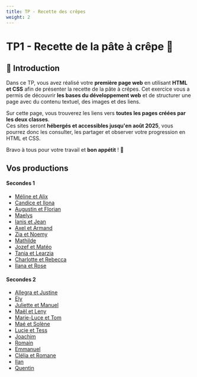 ```yaml
---
title: TP - Recette des crêpes
weight: 2
---
```


# TP1 - Recette de la pâte à crêpe 🥞

## 📌 Introduction  

Dans ce TP, vous avez réalisé votre **première page web** en utilisant **HTML et CSS** afin de présenter la recette de la pâte à crêpes. Cet exercice vous a permis de découvrir **les bases du développement web** et de structurer une page avec du contenu textuel, des images et des liens.  

Sur cette page, vous trouverez les liens vers **toutes les pages créées par les deux classes**.  
Ces sites seront **hébergés et accessibles jusqu'en août 2025**, vous pourrez donc les consulter, les partager et observer votre progression en HTML et CSS.  

Bravo à tous pour votre travail et **bon appétit** ! 🚀

## Vos productions

#### Secondes 1

- [Méline et Alix](../../files/SNT/crepes/melinealix/recettecrepes.html)
- [Candice et Ilona](../../files/SNT/crepes/candiceilona/recettecrepes.html)
- [Augustin et Florian](../../files/SNT/crepes/florianaugustin/recettecrepes.html)
- [Maelys](../../files/SNT/crepes/maelys/recettecrepes.html.html)
- [Ianis et Jean](../../files/SNT/crepes/ianisjean/recettecrepes.html)
- [Axel et Armand](../../files/SNT/crepes/axelarmand/recettecrepes.html)
- [Zia et Noemy](../../files/SNT/crepes/zianoemy/recettecrepes.html)
- [Mathilde](../../files/SNT/crepes/mathilde/exercice.html)
- [Jozef et Matéo](../../files/SNT/crepes/jozefmateo/recettecrepes.html)
- [Tania et Learzia](../../files/SNT/crepes/tanialearzia/exercice.html)
- [Charlotte et Rebecca](../../files/SNT/crepes/rebeccacharlott/crepe.html)
- [Ilana et Rose](../../files/SNT/crepes/roseilana/recettecrepes.html)

#### Secondes 2

- [Allegra et Justine](../../files/SNT/crepes/allegrajustine/recettecrepes.html)
- [Ely](../../files/SNT/crepes/ely/Recttecrepes.html)
- [Juliette et Manuel](../../files/SNT/crepes/juliettemanuel/exercice%202.html)
- [Maël et Leny](../../files/SNT/crepes/maelleny/site%20pate%20a%20crepes.html)
- [Marie-Luce et Tom](../../files/SNT/crepes/marielucetom/recettecrepes.html)
- [Maé et Solène](../../files/SNT/crepes/maesolene/recettecrepes.html)
- [Lucie et Tess](../../files/SNT/crepes/lucietess/recettecrepes.html)
- [Joachim](../../files/SNT/crepes/joachin/recettecrepes.html)
- [Romain](../../files/SNT/crepes/romain/Romain.html)
- [Emmanuel](../../files/SNT/crepes/emmanuel/recettecrepes.html)
- [Clélia et Romane](../../files/SNT/crepes/cleliaromane/Recette%20crepes.html)
- [Ilan](../../files/SNT/crepes/ilan/index.html)
- [Quentin](../../files/SNT/crepes/quentin/recettecrepes.html)